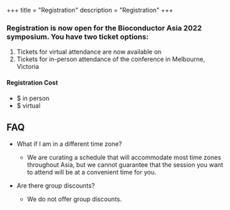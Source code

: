 +++
title = "Registration"
description = "Registration"
+++

### Registration is now open for the Bioconductor Asia 2022 symposium. You have two ticket options:

1. Tickets for virtual attendance are now available on 
2. Tickets for in-person attendance of the conference in Melbourne, Victoria 


#### Registration Cost

- $ in person
- $ virtual

## FAQ

- What if I am in a different time zone?
    - We are curating a schedule that will accommodate most time zones throughout Asia, but we cannot guarantee that the session you want to attend will be at a convenient time for you.

- Are there group discounts?
    - We do not offer group discounts.
